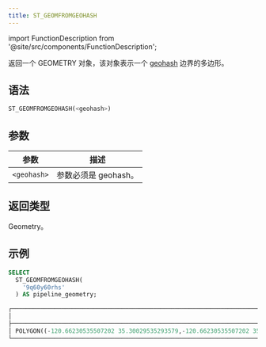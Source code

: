 ```yaml
---
title: ST_GEOMFROMGEOHASH
---
```

import FunctionDescription from '@site/src/components/FunctionDescription';

<FunctionDescription description="引入或更新版本：v1.2.402"/>

返回一个 GEOMETRY 对象，该对象表示一个 [geohash](https://en.wikipedia.org/wiki/Geohash) 边界的多边形。

## 语法

```sql
ST_GEOMFROMGEOHASH(<geohash>)
```

## 参数

| 参数   | 描述                     |
|-------------|---------------------------------|
| `<geohash>` | 参数必须是 geohash。 |

## 返回类型

Geometry。

## 示例

```sql
SELECT
  ST_GEOMFROMGEOHASH(
    '9q60y60rhs'
  ) AS pipeline_geometry;

┌──────────────────────────────────────────────────────────────────────────────────────────────────────────────────────────────────────────────────────────────────────────────────────────────────────────┐
│                                                                                     st_geomfromgeohash('9q60y60rhs')                                                                                     │
├──────────────────────────────────────────────────────────────────────────────────────────────────────────────────────────────────────────────────────────────────────────────────────────────────────────┤
│ POLYGON((-120.66230535507202 35.30029535293579,-120.66230535507202 35.30030071735382,-120.66229462623596 35.30030071735382,-120.66229462623596 35.30029535293579,-120.66230535507202 35.30029535293579)) │
└──────────────────────────────────────────────────────────────────────────────────────────────────────────────────────────────────────────────────────────────────────────────────────────────────────────┘
```